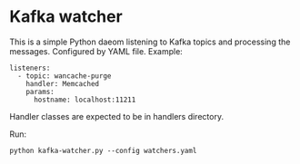 # Kafka watcher

This is a simple Python daeom listening to Kafka topics and
processing the messages. Configured by YAML file. Example:

    listeners:
      - topic: wancache-purge
        handler: Memcached
        params:
          hostname: localhost:11211

Handler classes are expected to be in handlers directory. 

Run:

    python kafka-watcher.py --config watchers.yaml
